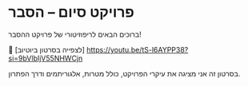 # פרויקט סיום – הסבר

ברוכים הבאים לריפוזיטורי של פרויקט ההסבר!

🎥 [לצפייה בסרטון ביוטיוב]
https://youtu.be/tS-l6AYPP38?si=9bVlbIjV55NHWCjn



בסרטון זה אני מציגה את עיקרי הפרויקט, כולל מטרות, אלגוריתמים ודרך הפתרון.


